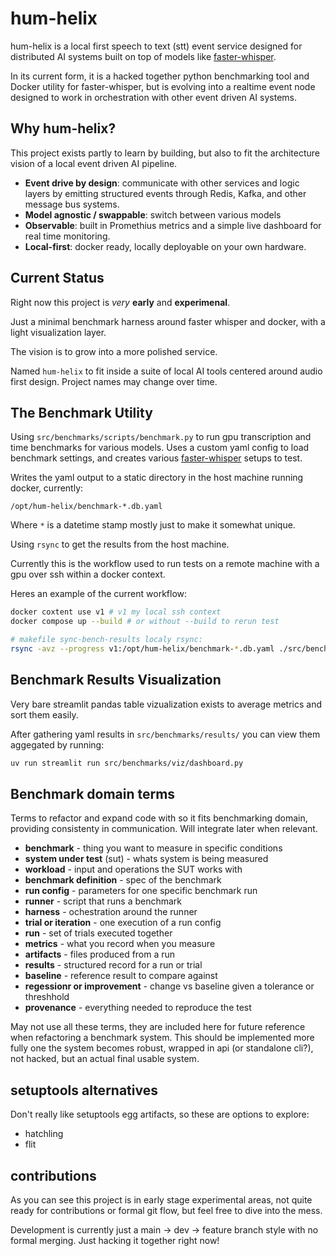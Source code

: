 # hum-helix

hum-helix is a local first speech to text (stt) event service designed for distributed AI systems built on top of models like [faster-whisper](https://github.com/SYSTRAN/faster-whisper).

In its current form, it is a hacked together python benchmarking tool and Docker utility for faster-whisper, but is evolving into a realtime event node designed to work in orchestration with other event driven AI systems.

## Why hum-helix?

This project exists partly to learn by building, but also to fit the architecture vision of a local event driven AI pipeline.

- **Event drive by design**: communicate with other services and logic layers by emitting structured events through Redis, Kafka, and other message bus systems.
- **Model agnostic / swappable**: switch between various models
- **Observable**: built in Promethius metrics and a simple live dashboard for real time monitoring.
- **Local-first**: docker ready, locally deployable on your own hardware.

## Current Status

Right now this project is _very_ **early** and **experimenal**.

Just a minimal benchmark harness around faster whisper and docker, with a light visualization layer.

The vision is to grow into a more polished service.

Named `hum-helix` to fit inside a suite of local AI tools centered around audio first design. Project names may change over time.

## The Benchmark Utility

Using `src/benchmarks/scripts/benchmark.py` to run gpu transcription and time benchmarks for various models. Uses a custom yaml config to load benchmark settings, and creates various [faster-whisper](https://github.com/SYSTRAN/faster-whisper) setups to test.

Writes the yaml output to a static directory in the host machine running docker, currently:

`/opt/hum-helix/benchmark-*.db.yaml`

Where `*` is a datetime stamp mostly just to make it somewhat unique.

Using `rsync` to get the results from the host machine.

Currently this is the workflow used to run tests on a remote machine with a gpu over ssh within a docker context.

Heres an example of the current workflow:

```bash
docker coxtent use v1 # v1 my local ssh context
docker compose up --build # or without --build to rerun test

# makefile sync-bench-results localy rsync:
rsync -avz --progress v1:/opt/hum-helix/benchmark-*.db.yaml ./src/benchmarks/results/
```

## Benchmark Results Visualization

Very bare streamlit pandas table vizualization exists to average metrics and sort them easily.

After gathering yaml results in `src/benchmarks/results/` you can view them aggegated by running:

```bash
uv run streamlit run src/benchmarks/viz/dashboard.py
```

## Benchmark domain terms

Terms to refactor and expand code with so it fits benchmarking domain, providing consistenty in communication. Will integrate later when relevant.

- **benchmark** - thing you want to measure in specific conditions
- **system under test** (sut) - whats system is being measured
- **workload** - input and operations the SUT works with
- **benchmark definition** - spec of the benchmark
- **run config** - parameters for one specific benchmark run
- **runner** - script that runs a benchmark
- **harness** - ochestration around the runner
- **trial or iteration** - one execution of a run config
- **run** - set of trials executed together
- **metrics** - what you record when you measure
- **artifacts** - files produced from a run
- **results** - structured record for a run or trial
- **baseline** - reference result to compare against
- **regessionr or improvement** - change vs baseline given a tolerance or threshhold
- **provenance** - everything needed to reproduce the test

May not use all these terms, they are included here for future reference when refactoring a benchmark system. This should be implemented more fully one the system becomes robust, wrapped in api (or standalone cli?), not hacked, but an actual final usable system.

## setuptools alternatives

Don't really like setuptools egg artifacts, so these are options to explore:

- hatchling
- flit

## contributions

As you can see this project is in early stage experimental areas, not quite ready for contributions or formal git flow, but feel free to dive into the mess.

Development is currently just a main -> dev -> feature branch style with no formal merging. Just hacking it together right now!
